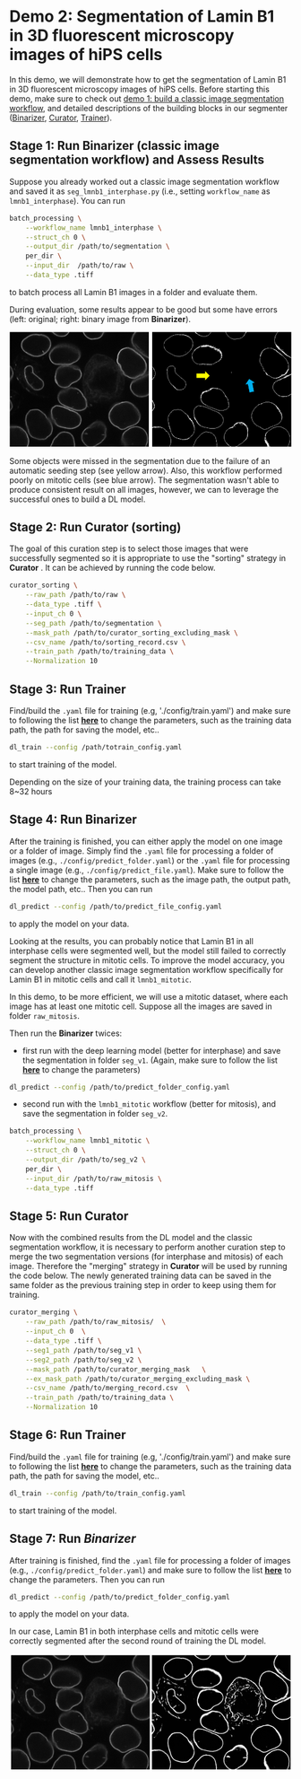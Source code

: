 # Demo 2: Segmentation of Lamin B1 in 3D fluorescent microscopy images of hiPS cells 

In this demo, we will demonstrate how to get the segmentation of Lamin B1 in 3D fluorescent microscopy images of hiPS cells. Before starting this demo, make sure to check out [demo 1: build a classic image segmentation workflow](./demo_1.md), and detailed descriptions of the building blocks in our segmenter ([Binarizer](./bb1.md), [Curator](./bb2.md), [Trainer](./bb3.md)).

## Stage 1: Run **Binarizer** (classic image segmentation workflow) and Assess Results

Suppose you already worked out a classic image segmentation workflow and saved it as `seg_lmnb1_interphase.py` (i.e., setting `workflow_name` as `lmnb1_interphase`). You can run 

```bash
batch_processing \
    --workflow_name lmnb1_interphase \
    --struct_ch 0 \
    --output_dir /path/to/segmentation \
    per_dir \
    --input_dir  /path/to/raw \
    --data_type .tiff
```
to batch process all Lamin B1 images in a folder and evaluate them.

During evaluation, some results appear to be good but some have errors (left: original; right: binary image from **Binarizer**). 

![wf1 pic](./wf_pic.png)

Some objects were missed in the segmentation due to the failure of an automatic seeding step (see yellow arrow). Also, this workflow performed poorly on mitotic cells (see blue arrow). The segmentation wasn't able to produce consistent result on all images, however, we can to leverage the successful ones to build a DL model.

## Stage 2: Run **Curator** (sorting)

The goal of this curation step is to select those images that were successfully segmented so it is appropriate to use the "sorting" strategy in **Curator** . It can be achieved by running the code below.

```bash
curator_sorting \
    --raw_path /path/to/raw \
    --data_type .tiff \
    --input_ch 0 \
    --seg_path /path/to/segmentation \
    --mask_path /path/to/curator_sorting_excluding_mask \
    --csv_name /path/to/sorting_record.csv \
    --train_path /path/to/training_data \
    --Normalization 10
```

## Stage 3: Run **Trainer** 

Find/build the `.yaml` file for training (e.g, './config/train.yaml') and make sure to following the list [**here**](./doc_train_yaml.md) to change the parameters, such as the training data path, the path for saving the model, etc..

```bash
dl_train --config /path/totrain_config.yaml
```
to start training of the model. 

Depending on the size of your training data, the training process can take 8~32 hours

## Stage 4: Run **Binarizer**

After the training is finished, you can either apply the model on one image or a folder of image. Simply find the `.yaml` file for processing a folder of images (e.g., `./config/predict_folder.yaml`) or the `.yaml` file for processing a single image (e.g., `./config/predict_file.yaml`). Make sure to follow the list [**here**](./doc_pred_yaml.md) to change the parameters, such as the image path, the output path, the model path, etc.. Then you can run

```bash
dl_predict --config /path/to/predict_file_config.yaml
```
to apply the model on your data.

Looking at the results, you can probably notice that Lamin B1 in all interphase cells were segmented well, but the model still failed to correctly segment the structure in mitotic cells. To improve the model accuracy, you can develop another classic image segmentation workflow specifically for Lamin B1 in mitotic cells and call it `lmnb1_mitotic`.

In this demo, to be more efficient, we will use a mitotic dataset, where each image has at least one mitotic cell. Suppose all the images are saved in folder `raw_mitosis`. 

Then run the **Binarizer** twices:
* first run with the deep learning model (better for interphase) and save the segmentation in folder `seg_v1`. (Again, make sure to follow the list [**here**](./doc_pred_yaml.md) to change the parameters)

```bash
dl_predict --config /path/to/predict_folder_config.yaml
```

* second run with the `lmnb1_mitotic` workflow (better for mitosis), and save the segmentation in folder `seg_v2`.

```bash
batch_processing \
    --workflow_name lmnb1_mitotic \
    --struct_ch 0 \
    --output_dir /path/to/seg_v2 \
    per_dir \
    --input_dir /path/to/raw_mitosis \
    --data_type .tiff
```

## Stage 5: Run **Curator**

Now with the combined results from the DL model and the classic segmentation workflow, it is necessary to perform another curation step to merge the two segmentation versions (for interphase and mitosis) of each image. Therefore the "merging" strategy in **Curator** will be used by running the code below. The newly generated training data can be saved in the same folder as the previous training step in order to keep using them for training. 

```bash
curator_merging \
    --raw_path /path/to/raw_mitosis/  \
    --input_ch 0  \
    --data_type .tiff \
    --seg1_path /path/to/seg_v1 \
    --seg2_path /path/to/seg_v2 \
    --mask_path /path/to/curator_merging_mask   \
    --ex_mask_path /path/to/curator_merging_excluding_mask \
    --csv_name /path/to/merging_record.csv  \
    --train_path /path/to/training_data \
    --Normalization 10
```

## Stage 6: Run **Trainer**

Find/build the `.yaml` file for training (e.g, './config/train.yaml') and make sure to following the list [**here**](./doc_train_yaml.md) to change the parameters, such as the training data path, the path for saving the model, etc..

```bash
dl_train --config /path/to/train_config.yaml
```
to start training of the model. 

## Stage 7: Run *Binarizer*

After training is finished, find the `.yaml` file for processing a folder of images (e.g., `./config/predict_folder.yaml`) and make sure to follow the list [**here**](./doc_pred_yaml.md) to change the parameters. Then you can run

```bash
dl_predict --config /path/to/predict_folder_config.yaml
```
to apply the model on your data.

In our case, Lamin B1 in both interphase cells and mitotic cells were correctly segmented after the second round of training the DL model. 

![dl pic](./dl_final.png)
